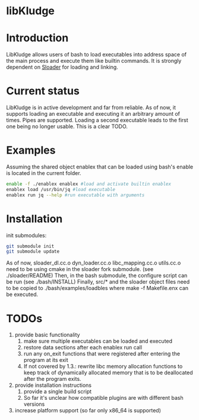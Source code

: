 # libKludge

# Introduction
LibKludge allows users of bash to load executables into address space of the main process and execute them like builtin commands.
It is strongly dependent on [Sloader](https://github.com/akawashiro/sloader) for loading and linking.

# Current status
LibKludge is in active development and far from reliable. As of now, it supports loading an executable and executing it an arbitrary amount of times. Pipes are supported.
Loading a second executable leads to the first one being no longer usable. This is a clear TODO.

# Examples
Assuming the shared object enablex that can be loaded using bash's enable is located in the current folder.

```bash
enable -f ./enablex enablex #load and activate builtin enablex
enablex load /usr/bin/jq #load executable
enablex run jq --help #run executable with arguments
```

# Installation
init submodules:
```bash
git submodule init
git submodule update
```
As of now, sloader_dl.cc.o dyn_loader.cc.o libc_mapping.cc.o utils.cc.o need to be using cmake in the sloader fork submodule. (see ./sloader/README)
Then, in the bash submodule, the configure script can be run (see ./bash/INSTALL)
Finally, src/* and the sloader object files need to be copied to ./bash/examples/loadbles where make -f Makefile.enx can be executed.

# TODOs 

1. provide basic functionality
    1. make sure multiple executables can be loaded and executed
    2. restore data sections after each enablex run call
    3. run any on_exit functions that were registered after entering the program at its exit
    4. If not covered by 1.3.: rewrite libc memory allocation functions to keep track of dynamically allocated memory that is to be deallocated after the program exits.
2. provide installation instructions
    1. provide a single build script
    2. So far it's unclear how compatible plugins are with different bash versions
3. increase platform support (so far only x86_64 is supported)


